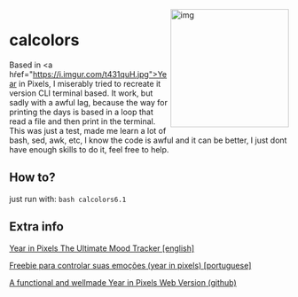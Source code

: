 <img src="https://i.imgur.com/Ltzslm0.png" alt="img" height="213px" align="right"/>

# calcolors
Based in <a hŕef="https://i.imgur.com/t431quH.jpg">Year in Pixels</a>, I miserably tried to recreate it version CLI terminal based. It work, but sadly with a awful lag, because the way for printing the days is based in a loop that read a file and then print in the terminal. This was just a test, made me learn a lot of bash, sed, awk, etc, I know the code is awful and it can be better, I just dont have enough skills to do it, feel free to help.

## How to?
just run with: `bash calcolors6.1`<p>

## Extra info
<a href="https://littlecoffeefox.com/year-in-pixels/">Year in Pixels The Ultimate Mood Tracker [english]</a><p>
<a href="http://www.atravesdalinha.com.br/2017/01/freebie-para-controlar-suas-emocoes.html">Freebie para controlar suas emoções (year in pixels) [portuguese]</a><p>
<a href="https://year-in-pixels.glitch.me/">A functional and wellmade Year in Pixels Web Version</a><a href="https://github.com/kinduff/year-in-pixels"> (github)</a>
